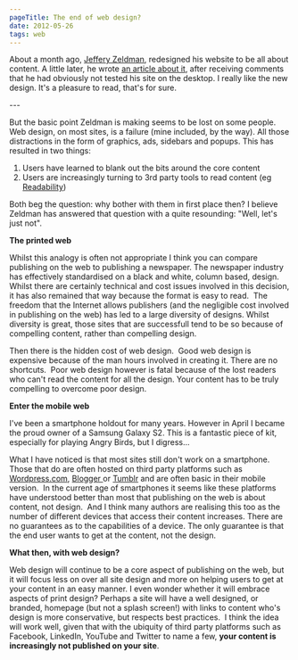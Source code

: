 ```yaml
---
pageTitle: The end of web design?
date: 2012-05-26    
tags: web
---
```

<p>About a month ago, <a href="http://www.zeldman.com/">Jeffery Zeldman</a>, redesigned his website to be all about content. A little later, he wrote <a href="http://www.zeldman.com/2012/05/18/web-design-manifesto-2012/">an article about it</a>, after receiving comments that he had obviously not tested his site on the desktop. I really like the new design. It's a pleasure to read, that's for sure.</p>
---

<p>But the basic point Zeldman is making seems to be lost on some people. Web design, on most sites, is a failure (mine included, by the way). All those distractions in the form of graphics, ads, sidebars and popups. This has resulted in two things:</p>
<ol>
<li>Users have learned to blank out the bits around the core content</li>
<li>Users are increasingly turning to 3rd party tools to read content (eg <a href="http://www.readability.com/">Readability</a>)</li>
</ol>
<p>Both beg the question: why bother with them in first place then? I believe Zeldman has answered that question with a quite resounding: "Well, let's just not".</p>
<p><strong>The printed web</strong></p>
<p>Whilst this analogy is often not appropriate I think you can compare publishing on the web to publishing a newspaper. The newspaper industry has effectively standardised on a black and white, column based, design.&nbsp; Whilst there are certainly technical and cost issues involved in this decision, it has also remained that way because the format is easy to read.&nbsp; The freedom that the Internet allows publishers (and the negligible cost involved in publishing on the web) has led to a large diversity of designs. Whilst diversity is great, those sites that are successfull tend to be so because of compelling content, rather than compelling design.</p>
<p>Then there is the hidden cost of web design.&nbsp; Good web design is expensive because of the man hours involved in creating it. There are no shortcuts.&nbsp; Poor web design however is fatal because of the lost readers who can't read the content for all the design. Your content has to be truly compelling to overcome poor design.</p>
<p><strong>Enter the mobile web</strong></p>
<p>I've been a smartphone holdout for many years. However in April I became the proud owner of a Samsung Galaxy S2. This is a fantastic piece of kit, especially for playing Angry Birds, but I digress...</p>
<p>What I have noticed is that most sites still don't work on a smartphone. Those that do are often hosted on third party platforms such as <a href="http://wordpress.com/">Wordpress.com</a>, <a href="http://www.blogger.com/">Blogger </a>or <a href="https://www.tumblr.com/">Tumblr</a> and are often basic in their mobile version.&nbsp; In the current age of smartphones it seems like these platforms have understood better than most that publishing on the web is about content, not design.&nbsp; And I think many authors are realising this too as the number of different devices that access their content increases. There are no guarantees as to the capabilities of a device. The only guarantee is that the end user wants to get at the content, not the design.</p>
<p><strong>What then, with web design?</strong></p>
<p>Web design will continue to be a core aspect of publishing on the web, but it will focus less on over all site design and more on helping users to get at your content in an easy manner. I even wonder whether it will embrace aspects of print design? Perhaps a site will have a well designed, or branded, homepage (but not a splash screen!) with links to content who's design is more conservative, but respects best practices.&nbsp; I think the idea will work well, given that with the ubiquity of third party platforms such as Facebook, LinkedIn, YouTube and Twitter to name a few, <strong>your content is increasingly not published on your site</strong>.</p>